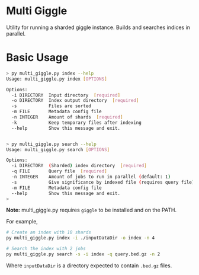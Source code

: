 # Multi Giggle

Utility for running a sharded giggle instance.
Builds and searches indices in parallel.

# Basic Usage

```bash
> py multi_giggle.py index --help
Usage: multi_giggle.py index [OPTIONS]

Options:
  -i DIRECTORY  Input directory  [required]
  -o DIRECTORY  Index output directory  [required]
  -s            Files are sorted
  -m FILE       Metadata config file
  -n INTEGER    Amount of shards  [required]
  -k            Keep temporary files after indexing
  --help        Show this message and exit.


> py multi_giggle.py search --help
Usage: multi_giggle.py search [OPTIONS]

Options:
  -i DIRECTORY  (Sharded) index directory  [required]
  -q FILE       Query file  [required]
  -n INTEGER    Amount of jobs to run in parallel (default: 1)
  -s            Give significance by indexed file (requires query file).
  -m FILE       Metadata config file
  --help        Show this message and exit.
>
```

**Note:** multi_giggle.py requires `giggle` to be installed and on the PATH.

For example,
```bash
# Create an index with 10 shards
py multi_giggle.py index -i ./inputDataDir -o index -n 4

# Search the index with 2 jobs
py multi_giggle.py search -s -i index -q query.bed.gz -n 2
```

Where `inputDataDir` is a directory expected to contain `.bed.gz` files.